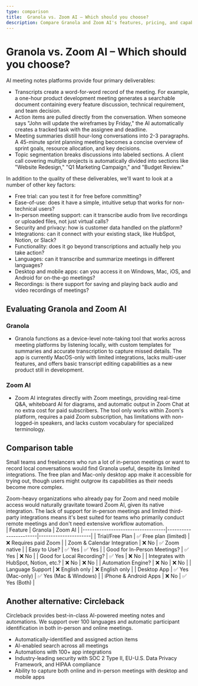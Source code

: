 ```yaml
---
type: comparison
title:  Granola vs. Zoom AI – Which should you choose?
description: Compare Granola and Zoom AI's features, pricing, and capabilities to find the best AI assistant for your needs. Plus, discover Circleback as a potential alternative.
---
```


# Granola vs. Zoom AI – Which should you choose?  
AI meeting notes platforms provide four primary deliverables:  
  
* Transcripts create a word-for-word record of the meeting. For example, a one-hour product development meeting generates a searchable document containing every feature discussion, technical requirement, and team decision.  
* Action items are pulled directly from the conversation. When someone says "John will update the wireframes by Friday," the AI automatically creates a tracked task with the assignee and deadline.  
* Meeting summaries distill hour-long conversations into 2-3 paragraphs. A 45-minute sprint planning meeting becomes a concise overview of sprint goals, resource allocation, and key decisions.  
* Topic segmentation breaks discussions into labeled sections. A client call covering multiple projects is automatically divided into sections like "Website Redesign," "Q1 Marketing Campaign," and "Budget Review."  
  
In addition to the quality of these deliverables, we'll want to look at a number of other key factors:  
  
* Free trial: can you test it for free before committing?  
* Ease-of-use: does it have a simple, intuitive setup that works for non-technical users?  
* In-person meeting support: can it transcribe audio from live recordings or uploaded files, not just virtual calls?  
* Security and privacy: how is customer data handled on the platform?  
* Integrations: can it connect with your existing stack, like HubSpot, Notion, or Slack?  
* Functionality: does it go beyond transcriptions and actually help you take action?  
* Languages: can it transcribe and summarize meetings in different languages?  
* Desktop and mobile apps: can you access it on Windows, Mac, iOS, and Android for on-the-go meetings?  
* Recordings: is there support for saving and playing back audio and video recordings of meetings?    
## Evaluating Granola and Zoom AI  
### Granola
* Granola functions as a device-level note-taking tool that works across meeting platforms by listening locally, with custom templates for summaries and accurate transcription to capture missed details. The app is currently MacOS-only with limited integrations, lacks multi-user features, and offers basic transcript editing capabilities as a new product still in development.

### Zoom AI
* Zoom AI integrates directly with Zoom meetings, providing real-time Q&A, whiteboard AI for diagrams, and automatic output in Zoom Chat at no extra cost for paid subscribers. The tool only works within Zoom's platform, requires a paid Zoom subscription, has limitations with non-logged-in speakers, and lacks custom vocabulary for specialized terminology.  
## Comparison table    
Small teams and freelancers who run a lot of in-person meetings or want to record local conversations would find Granola useful, despite its limited integrations. The free plan and Mac-only desktop app make it accessible for trying out, though users might outgrow its capabilities as their needs become more complex.

Zoom-heavy organizations who already pay for Zoom and need mobile access would naturally gravitate toward Zoom AI, given its native integration. The lack of support for in-person meetings and limited third-party integrations means it's best suited for teams who primarily conduct remote meetings and don't need extensive workflow automation.  
| Feature                           | Granola               | Zoom AI              |
|-----------------------------------|-----------------------|----------------------|
| Trial/Free Plan                   | ✅ Free plan (limited) | ❌ Requires paid Zoom |
| Zoom & Calendar Integration       | ❌ No                 | ✅ Zoom native        |
| Easy to Use?                      | ✅ Yes                | ✅ Yes               |
| Good for In-Person Meetings?      | ✅ Yes                | ❌ No                |
| Good for Local Recording?         | ✅ Yes                | ❌ No                |
| Integrates with HubSpot, Notion, etc.? | ❌ No              | ❌ No                |
| Automation Engine?                | ❌ No                 | ❌ No                |
| Language Support                  | ❌ English only       | ❌ English only      |
| Desktop App                       | ✅ Yes (Mac-only)     | ✅ Yes (Mac & Windows) |
| iPhone & Android Apps             | ❌ No                 | ✅ Yes (Both)        |  
## Another alternative: Circleback  
Circleback provides best-in-class AI-powered meeting notes and automations. We support over 100 languages and automatic participant identification in both in-person and online meetings.  
  
* Automatically-identified and assigned action items  
* AI-enabled search across all meetings  
* Automations with 100+ app integrations  
* Industry-leading security with SOC 2 Type II, EU-U.S. Data Privacy Framework, and HIPAA compliance  
* Ability to capture both online and in-person meetings with desktop and mobile apps  